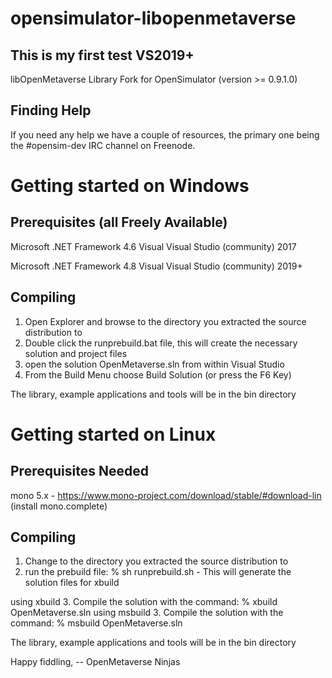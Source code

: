 # opensimulator-libopenmetaverse

## This is my first test VS2019+

libOpenMetaverse Library Fork for OpenSimulator (version >= 0.9.1.0)


Finding Help
------------

If you need any help we have a couple of resources, the primary one being 
the #opensim-dev IRC channel on Freenode.


Getting started on Windows
====================================================================================


Prerequisites (all Freely Available)
--------------------------------------

Microsoft .NET Framework 4.6
Visual Visual Studio (community) 2017

Microsoft .NET Framework 4.8
Visual Visual Studio (community) 2019+

Compiling
---------
1. Open Explorer and browse to the directory you extracted the source distribution to
2. Double click the runprebuild.bat file, this will create the necessary solution and project files
3. open the solution OpenMetaverse.sln from within Visual Studio
4. From the Build Menu choose Build Solution (or press the F6 Key)

The library, example applications and tools will be in the bin directory


Getting started on Linux
====================================================================================

Prerequisites Needed
--------------------

mono 5.x - https://www.mono-project.com/download/stable/#download-lin
(install mono.complete)

Compiling
---------
1. Change to the directory you extracted the source distribution to
2. run the prebuild file: % sh runprebuild.sh - This will generate the solution files for xbuild

using xbuild
3. Compile the solution with the command: % xbuild OpenMetaverse.sln
using msbuild
3. Compile the solution with the command: % msbuild OpenMetaverse.sln

The library, example applications and tools will be in the bin directory


Happy fiddling,
-- OpenMetaverse Ninjas 

